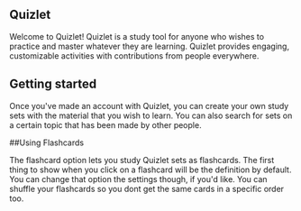 ## Quizlet

Welcome to Quizlet! Quizlet is a study tool for anyone who wishes to practice and master whatever they are learning. Quizlet provides engaging, customizable activities with contributions from people everywhere.

## Getting started

Once you've made an account with Quizlet, you can create your own study sets with the material that you wish to learn. You can also search for sets on a certain topic that has been made by other people. 

##Using Flashcards

The flashcard option lets you study Quizlet sets as flashcards. The first thing to show when you click on a flashcard will be the definition by default. You can change that option the settings though, if you'd like. You can shuffle your flashcards so you dont get the same cards in a specific order too.